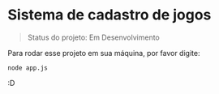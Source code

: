 # Sistema de cadastro de jogos

> Status do projeto: Em Desenvolvimento

Para rodar esse projeto em sua máquina, por favor digite:

```
node app.js
```

:D